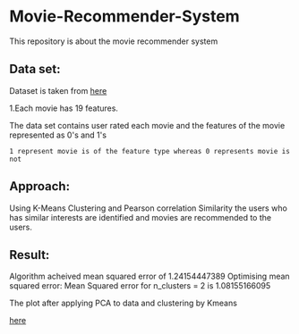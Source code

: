 # Movie-Recommender-System

This  repository is about the movie recommender system

## Data set:

Dataset is taken from [here](https://grouplens.org/datasets/movielens/) 

1.Each movie has 19 features.

The data set contains user rated each movie and the features of the movie represented as 0's and 1's

	1 represent movie is of the feature type whereas 0 represents movie is not

## Approach:

Using K-Means Clustering and Pearson correlation Similarity the users who has similar interests are identified and movies are 
recommended to the users.


## Result:

Algorithm acheived mean squared error of 1.24154447389
Optimising mean squared error:
Mean Squared error for n_clusters = 2 is 1.08155166095

The plot after applying PCA to data and clustering by Kmeans

[here](https://user-images.githubusercontent.com/22453634/31859508-b7b310be-b72a-11e7-91a6-7fdcde97d2e3.png)
